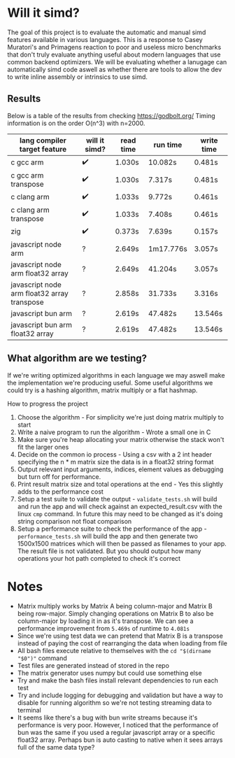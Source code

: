 # Will it simd?

The goal of this project is to evaluate the automatic and manual simd features available in various languages. This is a response to Casey Muratori's and Primagens reaction to poor and useless micro benchmarks that don't truly evaluate anything useful about modern languages that use common backend optimizers. We will be evaluating whether a lanugage can automatically simd code aswell as whether there are tools to allow the dev to write inline assembly or intrinsics to use simd.

## Results

Below is a table of the results from checking https://godbolt.org/
Timing information is on the order O(n^3) with n=2000.

| lang compiler target feature                |      will it simd? | read time | run time  | write time |
|---------------------------------------------|--------------------|-----------|-----------|------------|
| c gcc arm                                   | :heavy_check_mark: |    1.030s |   10.082s |     0.481s |
| c gcc arm transpose                         | :heavy_check_mark: |    1.030s |    7.317s |     0.481s |
| c clang arm                                 | :heavy_check_mark: |    1.033s |    9.772s |     0.461s |
| c clang arm transpose                       | :heavy_check_mark: |    1.033s |    7.408s |     0.461s |
| zig                                         | :heavy_check_mark: |    0.373s |    7.639s |     0.157s |
| javascript node arm                         |                  ? |    2.649s | 1m17.776s |     3.057s |
| javascript node arm float32 array           |                  ? |    2.649s |   41.204s |     3.057s |
| javascript node arm float32 array transpose |                  ? |    2.858s |   31.733s |     3.316s |
| javascript bun arm                          |                  ? |    2.619s |   47.482s |    13.546s |
| javascript bun arm float32 array            |                  ? |    2.619s |   47.482s |    13.546s |

## What algorithm are we testing?

If we're writing optimized algorithms in each language we may aswell make the implementation we're producing useful. Some useful algorithms we could try is a hashing algorithm, matrix multiply or a flat hashmap.

How to progress the project

1. Choose the algorithm - For simplicity we're just doing matrix multiply to start
2. Write a naive program to run the algorithm - Wrote a small one in C
3. Make sure you're heap allocating your matrix otherwise the stack won't fit the larger ones
4. Decide on the common io process - Using a csv with a 2 int header specifying the n \* m matrix size the data is in a float32 string format
5. Output relevant input arguments, indices, element values as debugging but turn off for performance.
6. Print result matrix size and total operations at the end - Yes this slightly adds to the performance cost
7. Setup a test suite to validate the output - `validate_tests.sh` will build and run the app and will check against an expected_result.csv with the linux `cmp` command. In future this may need to be changed as it's doing string comparison not float comparison
8. Setup a performance suite to check the performance of the app - `performance_tests.sh` will build the app and then generate two 1500x1500 matrices which will then be passed as filenames to your app. The result file is not validated. But you should output how many operations your hot path completed to check it's correct

# Notes

- Matrix multiply works by Matrix A being column-major and Matrix B being row-major. Simply changing operations on Matrix B to also be column-major by loading it in as it's transpose. We can see a performance improvement from `5.469s` of runtime to `4.081s`
- Since we're using test data we can pretend that Matrix B is a transpose instead of paying the cost of rearranging the data when loading from file
- All bash files execute relative to themselves with the `cd "$(dirname "$0")"` command
- Test files are generated instead of stored in the repo
- The matrix generator uses numpy but could use something else
- Try and make the bash files install relevant dependencies to run each test
- Try and include logging for debugging and validation but have a way to disable for running algorithm so we're not testing streaming data to terminal
- It seems like there's a bug with bun write streams because it's performance is very poor. However, I noticed that the performance of bun was the same if you used a regular javascript array or a specific float32 array. Perhaps bun is auto casting to native when it sees arrays full of the same data type?
